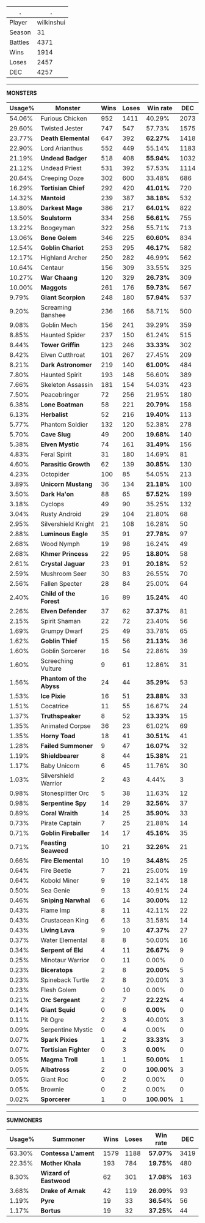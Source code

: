 .|.
|-|-
Player|wilkinshui
Season|31
Battles|4371
Wins|1914
Loses|2457
DEC|4257

---
**MONSTERS**

Usage%|Monster|Wins|Loses|Win rate|DEC|
-|-|-|-|-|-|
54.06%|Furious Chicken|952|1411|40.29%|2073|
29.60%|Twisted Jester|747|547|57.73%|1575|
23.77%|**Death Elemental**|647|392|**62.27%**|1418|
22.90%|Lord Arianthus|552|449|55.14%|1183|
21.19%|**Undead Badger**|518|408|**55.94%**|1032|
21.12%|Undead Priest|531|392|57.53%|1114|
20.64%|Creeping Ooze|302|600|33.48%|686|
16.29%|**Tortisian Chief**|292|420|**41.01%**|720|
14.32%|**Mantoid**|239|387|**38.18%**|532|
13.80%|**Darkest Mage**|386|217|**64.01%**|822|
13.50%|**Soulstorm**|334|256|**56.61%**|755|
13.22%|Boogeyman|322|256|55.71%|713|
13.06%|**Bone Golem**|346|225|**60.60%**|834|
12.54%|**Goblin Chariot**|253|295|**46.17%**|582|
12.17%|Highland Archer|250|282|46.99%|562|
10.64%|Centaur|156|309|33.55%|325|
10.27%|**War Chaang**|120|329|**26.73%**|309|
10.00%|**Maggots**|261|176|**59.73%**|567|
9.79%|**Giant Scorpion**|248|180|**57.94%**|537|
9.20%|Screaming Banshee|236|166|58.71%|500|
9.08%|Goblin Mech|156|241|39.29%|359|
8.85%|Haunted Spider|237|150|61.24%|515|
8.44%|**Tower Griffin**|123|246|**33.33%**|302|
8.42%|Elven Cutthroat|101|267|27.45%|209|
8.21%|**Dark Astronomer**|219|140|**61.00%**|484|
7.80%|Haunted Spirit|193|148|56.60%|389|
7.66%|Skeleton Assassin|181|154|54.03%|423|
7.50%|Peacebringer|72|256|21.95%|180|
6.38%|**Lone Boatman**|58|221|**20.79%**|158|
6.13%|**Herbalist**|52|216|**19.40%**|113|
5.77%|Phantom Soldier|132|120|52.38%|278|
5.70%|**Cave Slug**|49|200|**19.68%**|140|
5.38%|**Elven Mystic**|74|161|**31.49%**|156|
4.83%|Feral Spirit|31|180|14.69%|81|
4.60%|**Parasitic Growth**|62|139|**30.85%**|130|
4.23%|Octopider|100|85|54.05%|213|
3.89%|**Unicorn Mustang**|36|134|**21.18%**|100|
3.50%|**Dark Ha'on**|88|65|**57.52%**|199|
3.18%|Cyclops|49|90|35.25%|132|
3.04%|Rusty Android|29|104|21.80%|68|
2.95%|Silvershield Knight|21|108|16.28%|50|
2.88%|**Luminous Eagle**|35|91|**27.78%**|97|
2.68%|Wood Nymph|19|98|16.24%|49|
2.68%|**Khmer Princess**|22|95|**18.80%**|58|
2.61%|**Crystal Jaguar**|23|91|**20.18%**|52|
2.59%|Mushroom Seer|30|83|26.55%|70|
2.56%|Fallen Specter|28|84|25.00%|64|
2.40%|**Child of the Forest**|16|89|**15.24%**|40|
2.26%|**Elven Defender**|37|62|**37.37%**|81|
2.15%|Spirit Shaman|22|72|23.40%|56|
1.69%|Grumpy Dwarf|25|49|33.78%|65|
1.62%|**Goblin Thief**|15|56|**21.13%**|36|
1.60%|Goblin Sorcerer|16|54|22.86%|39|
1.60%|Screeching Vulture|9|61|12.86%|31|
1.56%|**Phantom of the Abyss**|24|44|**35.29%**|53|
1.53%|**Ice Pixie**|16|51|**23.88%**|33|
1.51%|Cocatrice|11|55|16.67%|24|
1.37%|**Truthspeaker**|8|52|**13.33%**|15|
1.35%|Animated Corpse|36|23|61.02%|69|
1.35%|**Horny Toad**|18|41|**30.51%**|41|
1.28%|**Failed Summoner**|9|47|**16.07%**|32|
1.19%|**Shieldbearer**|8|44|**15.38%**|21|
1.17%|Baby Unicorn|6|45|11.76%|30|
1.03%|Silvershield Warrior|2|43|4.44%|3|
0.98%|Stonesplitter Orc|5|38|11.63%|12|
0.98%|**Serpentine Spy**|14|29|**32.56%**|37|
0.89%|**Coral Wraith**|14|25|**35.90%**|33|
0.73%|Pirate Captain|7|25|21.88%|14|
0.71%|**Goblin Fireballer**|14|17|**45.16%**|35|
0.71%|**Feasting Seaweed**|10|21|**32.26%**|21|
0.66%|**Fire Elemental**|10|19|**34.48%**|25|
0.64%|Fire Beetle|7|21|25.00%|19|
0.64%|Kobold Miner|9|19|32.14%|18|
0.50%|Sea Genie|9|13|40.91%|24|
0.46%|**Sniping Narwhal**|6|14|**30.00%**|12|
0.43%|Flame Imp|8|11|42.11%|22|
0.43%|Crustacean King|6|13|31.58%|14|
0.43%|**Living Lava**|9|10|**47.37%**|27|
0.37%|Water Elemental|8|8|50.00%|16|
0.34%|**Serpent of Eld**|4|11|**26.67%**|9|
0.25%|Minotaur Warrior|0|11|0.00%|0|
0.23%|**Biceratops**|2|8|**20.00%**|5|
0.23%|Spineback Turtle|2|8|20.00%|3|
0.23%|Flesh Golem|0|10|0.00%|0|
0.21%|**Orc Sergeant**|2|7|**22.22%**|4|
0.14%|**Giant Squid**|0|6|**0.00%**|0|
0.11%|Pit Ogre|2|3|40.00%|3|
0.09%|Serpentine Mystic|0|4|0.00%|0|
0.07%|**Spark Pixies**|1|2|**33.33%**|3|
0.07%|**Tortisian Fighter**|0|3|**0.00%**|0|
0.05%|**Magma Troll**|1|1|**50.00%**|1|
0.05%|**Albatross**|2|0|**100.00%**|3|
0.05%|Giant Roc|0|2|0.00%|0|
0.05%|Brownie|0|2|0.00%|0|
0.02%|**Sporcerer**|1|0|**100.00%**|1|

---
**SUMMONERS**

Usage%|Summoner|Wins|Loses|Win rate|DEC|
-|-|-|-|-|-|
63.30%|**Contessa L'ament**|1579|1188|**57.07%**|3419|
22.35%|**Mother Khala**|193|784|**19.75%**|480|
8.30%|**Wizard of Eastwood**|62|301|**17.08%**|163|
3.68%|**Drake of Arnak**|42|119|**26.09%**|93|
1.19%|**Pyre**|19|33|**36.54%**|56|
1.17%|**Bortus**|19|32|**37.25%**|44|
